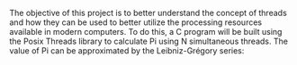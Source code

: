 The objective of this project is to better understand the concept of threads and how they can be used to better utilize the processing resources available in modern computers. To do this, a C program will be built using the Posix Threads library to calculate Pi using N simultaneous threads. The value of Pi can be approximated by the Leibniz-Grégory series: